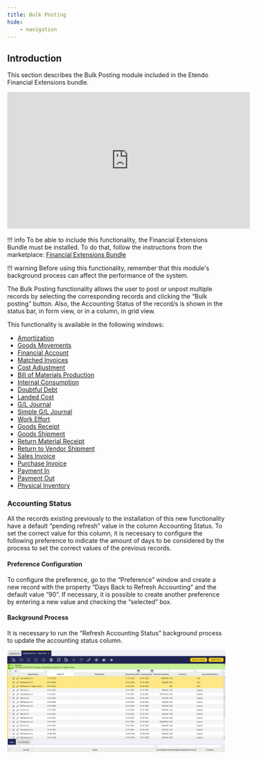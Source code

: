```yaml
---
title: Bulk Posting
hide:
    - navigation
---
```

## **Introduction**

This section describes the Bulk Posting module included in the Etendo Financial Extensions bundle.

<iframe width="560" height="315" src="https://www.youtube.com/embed/mgE-NnDLlA0" title="YouTube video player" frameborder="0" allow="accelerometer; autoplay; clipboard-write; encrypted-media; gyroscope; picture-in-picture; web-share" allowfullscreen></iframe>

!!! info
    To be able to include this functionality, the Financial Extensions Bundle must be installed. To do that, follow the instructions from the marketplace: [Financial Extensions Bundle](https://marketplace.etendo.cloud/#/product-details?module=9876ABEF90CC4ABABFC399544AC14558)

!!! warning
    Before using this functionality, remember that this module's background process can affect the performance of the system.

The Bulk Posting functionality allows the user to post or unpost multiple records by selecting the corresponding records and clicking the “Bulk posting” button. Also, the Accounting Status of the record/s is shown in the status bar, in form view, or in a column, in grid view.

This functionality is available in the following windows:

- [Amortization](/docs/products/etendo-classic/user-guide/financial-management/assets/#bulk-posting)
- [Goods Movements](/docs/products/etendo-classic/user-guide/warehouse-management/transactions/#bulk-posting_1)
- [Financial Account](/docs/products/etendo-classic/user-guide/financial-management/receivables-and-payables/transactions/#bulk-posting_2)
- [Matched Invoices](/docs/products/etendo-classic/user-guide/procurement-management/transactions/#bulk-posting_2)
- [Cost Adjustment](/docs/products/etendo-classic/user-guide/warehouse-management/transactions/#bulk-posting_3)
- [Bill of Materials Production](/docs/products/etendo-classic/user-guide/warehouse-management/transactions/#bulk-posting_2)
- [Internal Consumption](/docs/products/etendo-classic/user-guide/production-management/transactions/#bulk-posting_1)
- [Doubtful Debt](/docs/products/etendo-classic/user-guide/financial-management/receivables-and-payables/transactions/#bulk-posting_3)
- [Landed Cost](/docs/products/etendo-classic/user-guide/procurement-management/transactions/#bulk-posting_4)
- [G/L Journal](/docs/products/etendo-classic/user-guide/financial-management/accounting/transactions/#bulk-posting_1)
- [Simple G/L Journal](/docs/products/etendo-classic/user-guide/financial-management/accounting/transactions/#bulk-posting)
- [Work Effort](/docs/products/etendo-classic/user-guide/production-management/transactions/#bulk-posting)
- [Goods Receipt](/docs/products/etendo-classic/user-guide/procurement-management/transactions/#bulk-posting)
- [Goods Shipment](/docs/products/etendo-classic/user-guide/sales-management/transactions/#bulk-posting)
- [Return Material Receipt](/docs/products/etendo-classic/user-guide/sales-management/transactions/#bulk-posting_1)
- [Return to Vendor Shipment](/docs/products/etendo-classic/user-guide/procurement-management/transactions/#bulk-posting_3)
- [Sales Invoice](/docs/products/etendo-classic/user-guide/sales-management/transactions/#bulk-posting_2)
- [Purchase Invoice](/docs/products/etendo-classic/user-guide/procurement-management/transactions/#bulk-posting_1)
- [Payment In](/docs/products/etendo-classic/user-guide/financial-management/receivables-and-payables/transactions/#bulk-posting_1)
- [Payment Out](/docs/products/etendo-classic/user-guide/financial-management/receivables-and-payables/transactions/#bulk-posting)
- [Physical Inventory](/docs/products/etendo-classic/user-guide/warehouse-management/transactions/#bulk-posting)


### Accounting Status

All the records existing previously to the installation of this new functionality have a default “pending refresh” value in the column Accounting Status. To set the correct value for this column, it is necessary to configure the following preference to indicate the amount of days to be considered by the process to set the correct values of the previous records.

#### Preference Configuration

To configure the preference, go to the “Preference” window and create a new record with the property “Days Back to Refresh Accounting” and the default value “90”. If necessary, it is possible to create another preference by entering a new value and checking the “selected” box.

#### Background Process

It is necessary to run the “Refresh Accounting Status” background process to update the accounting status column.

![](/docs/assets/drive/17KafE0qvtuAe21aVvs7mDN58V_BCDScO.png)